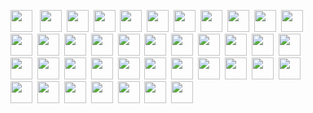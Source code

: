<img src="https://img.shields.io/badge/HTML5-E34F26?style=for-the-badge&logo=html5&logoColor=white" height="35" />&nbsp;&nbsp;
<img src="https://img.shields.io/badge/CSS3-1572B6?style=for-the-badge&logo=css3&logoColor=white" height="35"/>&nbsp; <img src="https://img.shields.io/badge/javascript-F7DF1E.svg?&style=for-the-badge&logo=javascript&logoColor=white" height="35"/>&nbsp; <img src="https://img.shields.io/badge/React-20232A?style=for-the-badge&logo=react&logoColor=61DAFB" height="35"/>&nbsp; <img src="https://img.shields.io/badge/React_Router-CA4245?style=for-the-badge&logo=react-router&logoColor=white" height="35"/>&nbsp; <img src=" 	https://img.shields.io/badge/Sass-CC6699?style=for-the-badge&logo=sass&logoColor=white" height="35"/>&nbsp; <img src="https://img.shields.io/badge/MUI-007FFF?style=for-the-badge&logo=MUI&logoColor=white" height="35"/>&nbsp; <img src="https://img.shields.io/badge/Bootstrap-7E0AF9?style=for-the-badge&logo=bootstrap&logoColor=white" height="35"/>&nbsp; <img src="https://img.shields.io/badge/Tailwind_CSS-06B6D4?style=for-the-badge&logo=tailwind-css&logoColor=white" height="35"/>&nbsp; <img src="https://img.shields.io/badge/Netlify-00C7B7?style=for-the-badge&logo=netlify&logoColor=white" height="35"/>&nbsp; <img src="https://img.shields.io/badge/Heroku-430098?style=for-the-badge&logo=heroku&logoColor=white" height="35"/>&nbsp; <img src="https://img.shields.io/badge/firebase-FFCA28.svg?&style=for-the-badge&logo=firebase&logoColor=white" height="35"/>&nbsp; <img src="https://img.shields.io/badge/Node.js-43853D?style=for-the-badge&logo=node.js&logoColor=white" height="35"/>&nbsp; <img src="https://img.shields.io/badge/-MongoDB-4DB33D?style=for-the-badge&logo=mongodb&logoColor=FFFFFF" height="35"/>&nbsp; <img src="https://img.shields.io/badge/-MySQL-4479A1?style=for-the-badge&logo=mysql&logoColor=FFFFFF" height="35"/>&nbsp;
<img src="https://img.shields.io/badge/-Express-000000?style=for-the-badge&logo=express&logoColor=FFFFFF" height="35"/>&nbsp;
<img src="https://img.shields.io/badge/-Next.js-000000?style=for-the-badge&logo=Next.js&logoColor=FFFFFF" height="35"/>&nbsp;
<img src="https://img.shields.io/badge/-NGINX-009639?style=for-the-badge&logo=NGINX&logoColor=FFFFFF" height="35"/>&nbsp;
<img src="https://img.shields.io/badge/-Docker-2496ED?style=for-the-badge&logo=Docker&logoColor=FFFFFF" height="35"/>&nbsp;
<img src="https://img.shields.io/badge/-TypeScript-3178C6?style=for-the-badge&logo=TypeScript&logoColor=FFFFFF" height="35"/>&nbsp;
<img src="https://img.shields.io/badge/-Git-F05032?style=for-the-badge&logo=Git&logoColor=FFFFFF" height="35"/>&nbsp;
<img src="https://img.shields.io/badge/-Figma-F24E1E?style=for-the-badge&logo=Figma&logoColor=FFFFFF" height="35"/>&nbsp;
<img src="https://img.shields.io/badge/-Postman-FF6C37?style=for-the-badge&logo=Postman&logoColor=FFFFFF" height="35"/>&nbsp;
<img src="https://img.shields.io/badge/-Redux-764ABC?style=for-the-badge&logo=Redux&logoColor=FFFFFF" height="35"/>&nbsp;
<img src="https://img.shields.io/badge/-Webpack-8DD6F9?style=for-the-badge&logo=Webpack&logoColor=FFFFFF" height="35"/>&nbsp;
<img src="https://img.shields.io/badge/-npm-CB3837?style=for-the-badge&logo=npm&logoColor=FFFFFF" height="35"/>&nbsp;
<img src="https://img.shields.io/badge/-Go-00ADD8?style=for-the-badge&logo=Go&logoColor=FFFFFF" height="35"/>&nbsp;
<img src="https://img.shields.io/badge/-Python-3776AB?style=for-the-badge&logo=Python&logoColor=FFFFFF" height="35"/>&nbsp;
<img src="https://img.shields.io/badge/-GraphQL-E10098?style=for-the-badge&logo=GraphQL&logoColor=FFFFFF" height="35"/>&nbsp;
<img src="https://img.shields.io/badge/-ChakraUI-319795?style=for-the-badge&logo=ChakraUI&logoColor=FFFFFF" height="35"/>&nbsp;
<img src="https://img.shields.io/badge/-Chart.js-FF6384?style=for-the-badge&logo=Chart.js&logoColor=FFFFFF" height="35"/>&nbsp;
<img src="https://img.shields.io/badge/-.ENV-ECD53F?style=for-the-badge&logo=.ENV&logoColor=FFFFFF" height="35"/>&nbsp;
<img src="https://img.shields.io/badge/-Git-F05032?style=for-the-badge&logo=Git&logoColor=FFFFFF" height="35"/>&nbsp;
<img src="https://img.shields.io/badge/-JSON-000000?style=for-the-badge&logo=JSON&logoColor=FFFFFF" height="35"/>&nbsp;
<img src="https://img.shields.io/badge/-JSON Web Tokens-000000?style=for-the-badge&logo=JSON Web Tokens&logoColor=FFFFFF" height="35"/>&nbsp;
<img src="https://img.shields.io/badge/-NestJS-E0234E?style=for-the-badge&logo=NestJS&logoColor=FFFFFF" height="35"/>&nbsp;
<img src="https://img.shields.io/badge/-Jest-C21325?style=for-the-badge&logo=Jest&logoColor=FFFFFF" height="35"/>&nbsp;
<img src="https://img.shields.io/badge/-Insomnia-4000BF?style=for-the-badge&logo=Insomnia&logoColor=FFFFFF" height="35"/>&nbsp;
<img src="https://img.shields.io/badge/-Canva-00C4CC?style=for-the-badge&logo=Canva&logoColor=FFFFFF" height="35"/>&nbsp;
<img src="https://img.shields.io/badge/-Git-F05032?style=for-the-badge&logo=Git&logoColor=FFFFFF" height="35"/>&nbsp;
